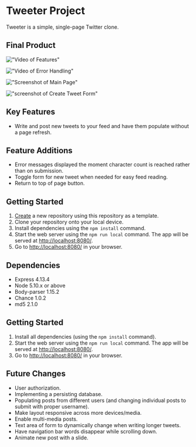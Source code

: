 # Tweeter Project

Tweeter is a simple, single-page Twitter clone. 


## Final Product

!["Video of Features"](url)

!["Video of Error Handling"](url)

!["Screenshot of Main Page"](url)

!["screenshot of Create Tweet Form"](url)


## Key Features
- Write and post new tweets to your feed and have them populate without a page refresh.

## Feature Additions
- Error messages displayed the moment character count is reached rather than on submission.
- Toggle form for new tweet when needed for easy feed reading.
- Return to top of page button. 

## Getting Started

1. [Create](https://docs.github.com/en/repositories/creating-and-managing-repositories/creating-a-repository-from-a-template) a new repository using this repository as a template.
2. Clone your repository onto your local device.
3. Install dependencies using the `npm install` command.
3. Start the web server using the `npm run local` command. The app will be served at <http://localhost:8080/>.
4. Go to <http://localhost:8080/> in your browser.

## Dependencies
- Express 4.13.4
- Node 5.10.x or above
- Body-parser  1.15.2
- Chance 1.0.2
- md5 2.1.0

## Getting Started
1. Install all dependencies (using the `npm install` command).
2. Start the web server using the `npm run local` command. The app will be served at <http://localhost:8080/>.
4. Go to <http://localhost:8080/> in your browser.

## Future Changes
- User authorization.
- Implementing a persisting database.
- Populating posts from different users (and changing individual posts to submit with proper username).
- Make layout responsive across more devices/media.
- Enable multi-media posts. 
- Text area of form to dynamically change when writing longer tweets. 
- Have navigation bar words disappear while scrolling down. 
- Animate new post with a slide.